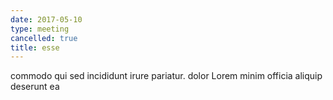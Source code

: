 ```yaml
---
date: 2017-05-10
type: meeting
cancelled: true
title: esse
---
```

commodo qui sed incididunt irure pariatur. dolor Lorem minim officia aliquip deserunt ea